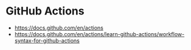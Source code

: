 # GitHub Actions

- https://docs.github.com/en/actions
- https://docs.github.com/en/actions/learn-github-actions/workflow-syntax-for-github-actions

